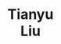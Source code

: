 ---
layout: page
title: <b>Tianyu</b> <br> Liu 
description: Meta
img: assets/img/tianyu.jpg
redirect: https://www.linkedin.com/in/tianyu-liu-74367bb3/
importance: 4
category: speaker
---